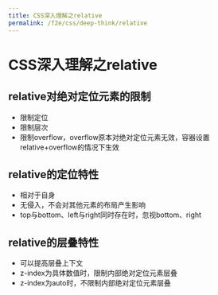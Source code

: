 ```yaml
---
title: CSS深入理解之relative
permalink: /f2e/css/deep-think/relative
---
```


# CSS深入理解之relative

## relative对绝对定位元素的限制

- 限制定位
- 限制层次
- 限制overflow，overflow原本对绝对定位元素无效，容器设置relative+overflow的情况下生效

## relative的定位特性

- 相对于自身
- 无侵入，不会对其他元素的布局产生影响
- top与bottom、left与right同时存在时，忽视bottom、right

## relative的层叠特性

- 可以提高层叠上下文
- z-index为具体数值时，限制内部绝对定位元素层叠
- z-index为auto时，不限制内部绝对定位元素层叠